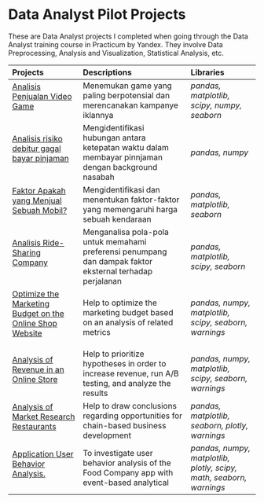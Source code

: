 # Data Analyst Pilot Projects
These are Data Analyst projects I completed when going through the Data Analyst training course in Practicum by Yandex. They involve Data Preprocessing, Analysis and Visualization, Statistical Analysis, etc.

Projects | Descriptions | Libraries
:-------- | :------------ | :-------- |
<a href="https://github.com/dnsepti/data-analyst-projects/tree/Project-Int-1" title="Analisis Penjualan Video Game"> Analisis Penjualan Video Game</a></p> | Menemukan game yang paling berpotensial dan merencanakan kampanye iklannya | *pandas, matplotlib, scipy, numpy, seaborn*
<a href="https://github.com/dnsepti/data-analyst-projects/tree/Project-Spr-2" title="Analisis risiko debitur gagal bayar pinjaman"> Analisis risiko debitur gagal bayar pinjaman</a></p> | Mengidentifikasi hubungan antara ketepatan waktu dalam membayar pinnjaman dengan background nasabah | *pandas, numpy*
<a href="https://github.com/dnsepti/data-analyst-projects/tree/Project-Spr-3" title="Faktor Apakah yang Menjual Sebuah Mobil?"> Faktor Apakah yang Menjual Sebuah Mobil?</a></p> | Mengidentifikasi dan menentukan faktor-faktor yang memengaruhi harga sebuah kendaraan | *pandas, matplotlib, seaborn*
<a href="https://github.com/dnsepti/data-analyst-projects/tree/Project-Spr-6" title="Analisis Ride-Sharing Company"> Analisis Ride-Sharing Company</a></p> | Menganalisa pola-pola untuk memahami preferensi penumpang dan dampak faktor eksternal terhadap perjalanan | *pandas, matplotlib, scipy, seaborn*
<a href="https://github.com/dnsepti/data-analyst-projects/tree/Project-Spr-7" title="Optimize the Marketing Budget on the Online Shop Website"> Optimize the Marketing Budget on the Online Shop Website</a></p> | Help to optimize the marketing budget based on an analysis of related metrics | *pandas, numpy, matplotlib, scipy, seaborn, warnings*
<a href="https://github.com/dnsepti/data-analyst-projects/tree/Project-Spr-8" title="Analysis of Revenue in an Online Store"> Analysis of Revenue in an Online Store</a></p> | Help to prioritize hypotheses in order to increase revenue, run A/B testing, and analyze the results | *pandas, numpy, matplotlib, scipy, seaborn, warnings*
<a href="https://github.com/dnsepti/data-analyst-projects/tree/Project-Spr-9" title="Analysis of Market Research Restaurants"> Analysis of Market Research Restaurants</a></p> | Help to draw conclusions regarding opportunities for chain-based business development | *pandas, matplotlib, seaborn, plotly, warnings*
<a href="https://github.com/dnsepti/data-analyst-projects/tree/Project-Spr-10" title="Application User Behavior Analysis"> Application User Behavior Analysis.</a></p> | To investigate user behavior analysis of the Food Company app with event-based analytical | *pandas, numpy, matplotlib, plotly, scipy, math, seaborn, warnings*

